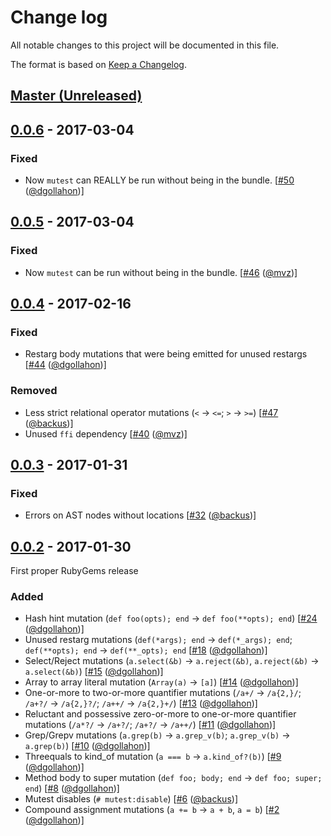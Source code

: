 # Change log

All notable changes to this project will be documented in this file.

The format is based on [Keep a Changelog](http://keepachangelog.com/).

## [Master (Unreleased)]

## [0.0.6] - 2017-03-04

### Fixed

- Now `mutest` can REALLY be run without being in the bundle. [[#50](https://github.com/backus/mutest/pull/50/files) ([@dgollahon][])]

## [0.0.5] - 2017-03-04

### Fixed

- Now `mutest` can be run without being in the bundle. [[#46](https://github.com/backus/mutest/pull/46/files) ([@mvz][])]

## [0.0.4] - 2017-02-16

### Fixed

- Restarg body mutations that were being emitted for unused restargs [[#44](https://github.com/backus/mutest/pull/44/files) ([@dgollahon][])]

### Removed

- Less strict relational operator mutations (`<` -> `<=`; `>` -> `>=`) [[#47](https://github.com/backus/mutest/pull/47/files) ([@backus][])]
- Unused `ffi` dependency [[#40](https://github.com/backus/mutest/pull/40/files) ([@mvz][])]

## [0.0.3] - 2017-01-31

### Fixed

- Errors on AST nodes without locations [[#32](https://github.com/backus/mutest/pull/32/files) ([@backus][])]

## [0.0.2] - 2017-01-30

First proper RubyGems release

### Added

- Hash hint mutation (`def foo(opts); end` -> `def foo(**opts); end`) [[#24](https://github.com/backus/mutest/pull/24/files) ([@dgollahon][])]
- Unused restarg mutations (`def(*args); end` -> `def(*_args); end`; `def(**opts); end` -> `def(**_opts); end` [[#18](https://github.com/backus/mutest/pull/18/files) ([@dgollahon][])]
- Select/Reject mutations (`a.select(&b)` -> `a.reject(&b)`, `a.reject(&b)` -> `a.select(&b)`) [[#15](https://github.com/backus/mutest/pull/15/files) ([@dgollahon][])]
- Array to array literal mutation (`Array(a)` -> `[a]`) [[#14](https://github.com/backus/mutest/pull/14/files) ([@dgollahon][])]
- One-or-more to two-or-more quantifier mutations (`/a+/`  -> `/a{2,}/`; `/a+?/` -> `/a{2,}?/`; `/a++/` -> `/a{2,}+/`) [[#13](https://github.com/backus/mutest/pull/13/files) ([@dgollahon][])]
- Reluctant and possessive zero-or-more to one-or-more quantifier mutations (`/a*?/` -> `/a+?/`; `/a+?/` -> `/a++/`) [[#11](https://github.com/backus/mutest/pull/11/files) ([@dgollahon][])]
- Grep/Grepv mutations (`a.grep(b)` -> `a.grep_v(b)`; `a.grep_v(b)` -> `a.grep(b)`) [[#10](https://github.com/backus/mutest/pull/10/files) ([@dgollahon][])]
- Threequals to kind_of mutation (`a === b` -> `a.kind_of?(b)`) [[#9](https://github.com/backus/mutest/pull/9) ([@dgollahon][])]
- Method body to super mutation (`def foo; body; end` -> `def foo; super; end`) [[#8](https://github.com/backus/mutest/pull/8/files) ([@dgollahon][])]
- Mutest disables (`# mutest:disable`) [[#6](https://github.com/backus/mutest/pull/6/files) ([@backus][])]
- Compound assignment mutations (`a += b` -> `a + b`, `a = b`) [[#2](https://github.com/backus/mutest/pull/2/files) ([@dgollahon][])]

<!-- Version diffs -->

[Master (Unreleased)]: https://github.com/backus/mutest/compare/v0.0.6...HEAD
[0.0.6]: https://github.com/backus/mutest/compare/v0.0.5...v0.0.6
[0.0.5]: https://github.com/backus/mutest/compare/v0.0.4...v0.0.5
[0.0.4]: https://github.com/backus/mutest/compare/v0.0.3...v0.0.4
[0.0.3]: https://github.com/backus/mutest/compare/v0.0.2...v0.0.3
[0.0.2]: https://github.com/backus/mutest/compare/7a50870929325127db8578ade9c8656f356131ba...v0.0.2

<!-- Contributors -->

[@backus]: https://github.com/backus
[@dgollahon]: https://github.com/dgollahon
[@mvz]: https://github.com/mvz
